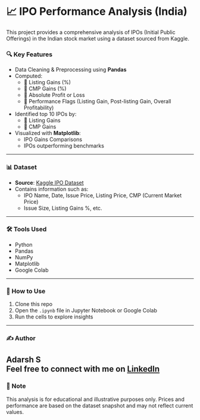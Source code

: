 # 📈 IPO Performance Analysis (India)

This project provides a comprehensive analysis of IPOs (Initial Public Offerings) in the Indian stock market using a dataset sourced from Kaggle.

### 🔍 Key Features

- Data Cleaning & Preprocessing using **Pandas**
- Computed:
  - 📌 Listing Gains (%)
  - 📌 CMP Gains (%)
  - 📌 Absolute Profit or Loss
  - 📌 Performance Flags (Listing Gain, Post-listing Gain, Overall Profitability)
- Identified top 10 IPOs by:
  - 🚀 Listing Gains
  - 💼 CMP Gains
- Visualized with **Matplotlib**:
  - IPO Gains Comparisons
  - IPOs outperforming benchmarks

---

### 📊 Dataset

- **Source**: [Kaggle IPO Dataset](https://www.kaggle.com/datasets/soumyadipghorai/all-ipo-stocks-of-moneycontrol?resource=download)  
- Contains information such as:
  - IPO Name, Date, Issue Price, Listing Price, CMP (Current Market Price)
  - Issue Size, Listing Gains %, etc.

---

### 🛠️ Tools Used

- Python
- Pandas
- NumPy
- Matplotlib
- Google Colab

---

### 🚀 How to Use

1. Clone this repo
2. Open the `.ipynb` file in Jupyter Notebook or Google Colab
3. Run the cells to explore insights

---

### ✍️ Author

Adarsh S  
Feel free to connect with me on [LinkedIn](http://linkedin.com/in/samadarsh14 )
---

### 📌 Note

This analysis is for educational and illustrative purposes only. Prices and performance are based on the dataset snapshot and may not reflect current values.
